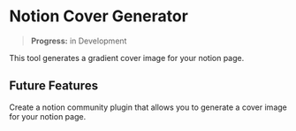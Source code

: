 # Notion Cover Generator

> **Progress:** in Development

This tool generates a gradient cover image for your notion page.

## Future Features

Create a notion community plugin that allows you to generate a cover image for your notion page.
